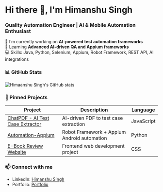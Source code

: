 # Hi there 👋, I'm Himanshu Singh
### Quality Automation Engineer | AI & Mobile Automation Enthusiast

🔭 I’m currently working on **AI-powered test automation frameworks**  
🌱 Learning **Advanced AI-driven QA and Appium frameworks**  
💻 Skills: Java, Python, Selenium, Appium, Robot Framework, REST API, AI integrations  

### 📊 GitHub Stats
![Himaanshu Singh's GitHub stats](https://github-readme-stats.vercel.app/api?username=Himaanshu-Singh&show_icons=true&theme=dark)

### 🚀 Pinned Projects
| Project | Description | Language |
|---------|-------------|---------|
| [ChatPDF - AI Test Case Extractor](https://github.com/Himaanshu-Singh/ChatPDF---AI-powered-Test-case-Extractor) | AI-driven PDF to test case extraction | JavaScript |
| [Automation-Appium](https://github.com/Himaanshu-Singh/Automation-appium) | Robot Framework + Appium Android automation | Python |
| [E-Book Review Website](https://github.com/Himaanshu-Singh/E-Book-Review-Website) | Frontend web development project | CSS |

### 📫 Connect with me
- LinkedIn: [Himanshu Singh](https://www.linkedin.com/in/himanshu9415)
- Portfolio: [Portfolio](https://himaanshu-singh.github.io/E-Book-Review-Website/)

